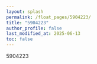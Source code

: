 ```yaml
---
layout: splash
permalink: /float_pages/5904223/
title: "5904223"
author_profile: false
last_modified_at: 2025-06-13
toc: false
---
```

 
5904223

